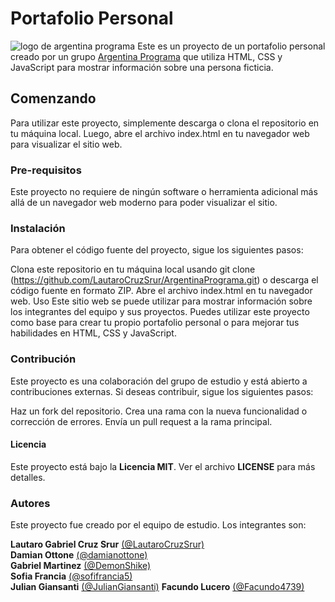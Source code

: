 <h1>Portafolio Personal</h1>
<img src="https://argentinaprograma.inti.gob.ar/pluginfile.php/1/theme_moove/sliderimage1/1676134779/banner-ok-argentina-programa.jpg" alt="logo de argentina programa">
Este es un proyecto de un portafolio personal creado por un grupo <a href="https://www.argentina.gob.ar/economia/conocimiento/argentina-programa">Argentina Programa</a> que utiliza HTML, CSS y JavaScript para mostrar información sobre una persona ficticia.

<h2>Comenzando</h2>
Para utilizar este proyecto, simplemente descarga o clona el repositorio en tu máquina local. Luego, abre el archivo index.html en tu navegador web para visualizar el sitio web.

<h3>Pre-requisitos</h3>
Este proyecto no requiere de ningún software o herramienta adicional más allá de un navegador web moderno para poder visualizar el sitio.

<h3>Instalación</h3>
Para obtener el código fuente del proyecto, sigue los siguientes pasos:

Clona este repositorio en tu máquina local usando git clone (<a>https://github.com/LautaroCruzSrur/ArgentinaPrograma.git</a>) o descarga el código fuente en formato ZIP.
Abre el archivo index.html en tu navegador web.
Uso
Este sitio web se puede utilizar para mostrar información sobre los integrantes del equipo y sus proyectos. Puedes utilizar este proyecto como base para crear tu propio portafolio personal o para mejorar tus habilidades en HTML, CSS y JavaScript.

<h3>Contribución</h3>
Este proyecto es una colaboración del grupo de estudio y está abierto a contribuciones externas. Si deseas contribuir, sigue los siguientes pasos:

Haz un fork del repositorio.
Crea una rama con la nueva funcionalidad o corrección de errores.
Envía un pull request a la rama principal.
<h4>Licencia</h4>
Este proyecto está bajo la <strong>Licencia MIT</strong>. Ver el archivo <strong>LICENSE</strong> para más detalles.

<h3>Autores</h3>
Este proyecto fue creado por el equipo de estudio. Los integrantes son:

<strong>Lautaro Gabriel Cruz Srur</strong> <a href="https://github.com/LautaroCruzSrur">(@LautaroCruzSrur)</a><br>
<strong>Damian Ottone</strong> <a href="https://github.com/damianottone">(@damianottone)</a><br>
<strong>Gabriel Martinez</strong> <a href="https://github.com/DemonShike">(@DemonShike)</a><br>
<strong>Sofia Francia</strong> <a href="https://github.com/sofifrancia5">(@sofifrancia5)</a><br>
<strong>Julian Giansanti</strong> <a href="https://github.com/JulianGiansanti">(@JulianGiansanti)</a>
<strong>Facundo Lucero</strong> <a href="https://github.com/Facundo4739">(@Facundo4739)</a>
                                           
